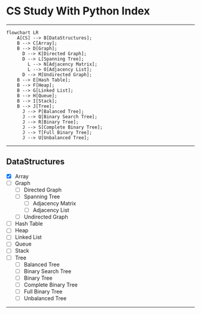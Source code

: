 # CS Study With Python Index
---
```mermaid
flowchart LR
    A[CS] --> B[DataStructures];
    B --> C[Array];
    B --> D[Graph];
      D --> K[Directed Graph];
      D --> L[Spanning Tree];
        L --> N[Adjacency Matrix];
        L --> O[Adjacency List];
      D --> M[Undirected Graph];
    B --> E[Hash Table];
    B --> F[Heap];
    B --> G[Linked List];
    B --> H[Queue];
    B --> I[Stack];
    B --> J[Tree];
      J --> P[Balanced Tree];
      J --> Q[Binary Search Tree];
      J --> R[Binary Tree];
      J --> S[Complete Binary Tree];
      J --> T[Full Binary Tree];
      J --> U[Unbalanced Tree];
```
---

## DataStructures
* [x] Array
* [ ] Graph
  * [ ] Directed Graph
  * [ ] Spanning Tree
    * [ ] Adjacency Matrix
    * [ ] Adjacency List
  * [ ] Undirected Graph
* [ ] Hash Table
* [ ] Heap
* [ ] Linked List
* [ ] Queue
* [ ] Stack
* [ ] Tree
  * [ ] Balanced Tree
  * [ ] Binary Search Tree
  * [ ] Binary Tree
  * [ ] Complete Binary Tree
  * [ ] Full Binary Tree
  * [ ] Unbalanced Tree
---